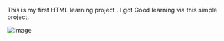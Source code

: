 This is my first HTML learning project . I got Good learning via this simple project.

![image](https://github.com/harshita506030/cv/assets/127235048/84b4304d-0f61-4f6e-b360-691a862ee0ed)

